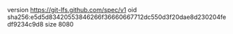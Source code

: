 version https://git-lfs.github.com/spec/v1
oid sha256:e5d5d83420553846266f36660667712dc550d3f20dae8d230204fedf9234c9d8
size 8080
